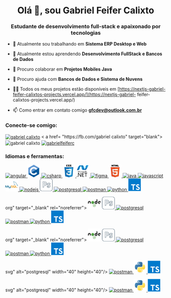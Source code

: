 <h1 align="center">Olá 👋, sou Gabriel Feifer Calixto</h1>
<h3 align="center">Estudante de desenvolvimento full-stack e apaixonado por tecnologias</h3>

- 🔭 Atualmente sou trabalhando em **Sistema ERP Desktop e Web**

- 🌱 Atualmente estou aprendendo **Desenvolvimento FullStack e Bancos de Dados**

- 👯 Procuro colaborar em **Projetos Mobiles Java**

- 🤝 Procuro ajuda com **Bancos de Dados e Sistema de Nuvens**

- 👨‍💻 Todos os meus projetos estão disponíveis em [https://nextjs-gabriel-feifer-calixtos-projects.vercel.app/](https://nextjs-gabriel- feifer-calixtos-projects.vercel.app/)

- 📫 Como entrar em contato comigo **gfcdev@outlook.com.br**

<h3 align="left">Conecte-se comigo:</h3>
<p align="left" ">
<a href="https://linkedin.com/in/gabriel calixto" target="blank"><img align="center" src="https://raw.githubusercontent.com/rahuldkjain/github- profile-readme-generator/master/src/images/icons/Social/linked-in-alt.svg" alt="gabriel calixto" height="30" width="40" /></a> <
a href= "https://fb.com/gabriel calixto" target="blank"><img align="center" src="https://raw.githubusercontent.com/rahuldkjain/github-profile-readme-generator/master/ src/images/icons/Social/facebook.svg" alt="gabriel calixto" height="30" width="40" /></a>
<a href="https://instagram.com/gabrielfeiferc" target ="blank"><img align="center" src="https://raw.githubusercontent.com/rahuldkjain/github-profile-readme-generator/master/src/images/icons/Social/instagram.svg" alt ="gabrielfeiferc" height="30" width="40" /></a>
</p>

<h3 align="left">Idiomas e ferramentas:</h3>
<p align="left"> <a href="https://angular.io" target="_blank" rel="noreferrer"> <img src="https://angular.io/assets/images/logos /angular/angular.svg" alt="angular" width="40" height="40"/> </a> <a href="https://www.cprogramming.com/" target="_blank" rel ="noreferrer"> <img src="https://raw.githubusercontent.com/devicons/devicon/master/icons/c/c-original.svg" alt="c" width="40" height="40 "/> </a> <a href="https://www.w3schools.com/cs/" target="_blank" rel="noreferrer"> <img src="https://raw.githubusercontent.com /devicons/devicon/master/icons/csharp/csharp-original.svg" alt="csharp" width="40" height="40"/> </a> <a href="https://www.w3schools .com/css/" target="_blank" rel="noreferrer"> <img src="https://raw.githubusercontent.com/devicons/devicon/master/icons/css3/css3-original-wordmark.svg" alt="css3" width="40" height="40"/> </a> <a href="https://dotnet.microsoft.com/" target="_blank" rel="noreferrer"> <img src="https://raw.githubusercontent.com/devicons/devicon/master/icons/dot-net/dot-net-original-wordmark.svg" alt="dotnet" width="40" height="40" /> </a> <a href="https://www.figma.com/" target="_blank" rel="noreferrer"> <img src="https://www.vectorlogo.zone/logos/ figma/figma-icon.svg" alt="figma" width="40" height="40"/> </a> <a href="https://www.w3.org/html/" target=" _blank" rel="noreferrer"> <img src="https://raw.githubusercontent.com/devicons/devicon/master/icons/html5/html5-original-wordmark.svg" alt="html5" width="40 " height="40"/> </a> <a href="https://www.java.com" target="_blank" rel="noreferrer"> <img src="https://raw.githubusercontent .com/devicons/devicon/master/icons/java/java-original.svg" alt="java" width="40" height="40"/> </a> <a href="https://developer .mozilla.org/en-US/docs/Web/JavaScript" target="_blank" rel="noreferrer"> <img src="https://raw.githubusercontent.com/devicons/devicon/master/icons/javascript /javascript-original.svg" alt="javascript" width="40" height="40"/> </a> <a href="https://www.mysql.com/" target="_blank" rel="noreferrer"> <img src="https://raw.githubusercontent.com/devicons/devicon/master/icons/mysql/mysql-original-wordmark.svg" alt="mysql" width="40" height="40"/> </a> <a href="https://nodejs.org" target="_blank" rel="noreferrer"> <img src="https://raw.githubusercontent.com/devicons/devicon/master/icons /nodejs/nodejs-original-wordmark.svg" alt="nodejs" width="40" height="40"/> </a> <a href="https://www.photoshop.com/en" target ="_blank" rel="noreferrer"> <img src="https://raw.githubusercontent.com/devicons/devicon/master/icons/photoshop/photoshop-line.svg" alt="photoshop" width="40 " height="40"/> </a> <a href="https://www.postgresql.org" target="_blank" rel="noreferrer"> <img src="https://raw.githubusercontent .com/devicons/devicon/master/icons/postgresql/postgresql-original-wordmark.svg" alt="postgresql" width="40" height="40"/> </a> <a href="https:/ /postman.com" target="_blank" rel="noreferrer"> <img src="https://www.vectorlogo.zone/logos/getpostman/getpostman-icon.svg" alt="postman" width="40 " height="40"/> </a> <a href="https://www.python.org" target="_blank" rel="noreferrer"> <img src="https://raw.githubusercontent .com/devicons/devicon/master/icons/python/python-original.svg" alt="python" width="40" height="40"/> </a> <a href="https://www .typescriptlang.org/" target="_blank" rel="noreferrer"> <img src="https://raw.githubusercontent.com/devicons/devicon/master/icons/typescript/typescript-original.svg" alt= "digitado" width="40" height="40"/> </a> </p>org" target="_blank" rel="noreferrer"> <img src="https://raw.githubusercontent.com/devicons/devicon/master/icons/nodejs/nodejs-original-wordmark.svg" alt="nodejs " width="40" height="40"/> </a> <a href="https://www.photoshop.com/en" target="_blank" rel="noreferrer"> <img src=" https://raw.githubusercontent.com/devicons/devicon/master/icons/photoshop/photoshop-line.svg" alt="photoshop" width="40" height="40"/> </a> <a href ="https://www.postgresql.org" target="_blank" rel="noreferrer"> <img src="https://raw.githubusercontent.com/devicons/devicon/master/icons/postgresql/postgresql- original-wordmark.svg" alt="postgresql" width="40" height="40"/> </a> <a href="https://postman.com" target="_blank" rel="noreferrer" > <img src="https://www.vectorlogo.zone/logos/getpostman/getpostman-icon.svg" alt="postman" width="40" height="40"/> </a> <a href ="https://www.python.org" target="_blank" rel="noreferrer"> <img src="https://raw.githubusercontent.com/devicons/devicon/master/icons/python/python- original.svg" alt="python" width="40" height="40"/> </a> <a href="https://www.typescriptlang.org/" target="_blank" rel="noreferrer "> <img src="https://raw.githubusercontent.com/devicons/devicon/master/icons/typescript/typescript-original.svg" alt="typescript" width="40" height="40"/> </a> </p>org" target="_blank" rel="noreferrer"> <img src="https://raw.githubusercontent.com/devicons/devicon/master/icons/nodejs/nodejs-original-wordmark.svg" alt="nodejs " width="40" height="40"/> </a> <a href="https://www.photoshop.com/en" target="_blank" rel="noreferrer"> <img src=" https://raw.githubusercontent.com/devicons/devicon/master/icons/photoshop/photoshop-line.svg" alt="photoshop" width="40" height="40"/> </a> <a href ="https://www.postgresql.org" target="_blank" rel="noreferrer"> <img src="https://raw.githubusercontent.com/devicons/devicon/master/icons/postgresql/postgresql- original-wordmark.svg" alt="postgresql" width="40" height="40"/> </a> <a href="https://postman.com" target="_blank" rel="noreferrer" > <img src="https://www.vectorlogo.zone/logos/getpostman/getpostman-icon.svg" alt="postman" width="40" height="40"/> </a> <a href ="https://www.python.org" target="_blank" rel="noreferrer"> <img src="https://raw.githubusercontent.com/devicons/devicon/master/icons/python/python- original.svg" alt="python" width="40" height="40"/> </a> <a href="https://www.typescriptlang.org/" target="_blank" rel="noreferrer "> <img src="https://raw.githubusercontent.com/devicons/devicon/master/icons/typescript/typescript-original.svg" alt="typescript" width="40" height="40"/> </a> </p>svg" alt="postgresql" width="40" height="40"/> </a> <a href="https://postman.com" target="_blank" rel="noreferrer"> <img src ="https://www.vectorlogo.zone/logos/getpostman/getpostman-icon.svg" alt="postman" width="40" height="40"/> </a> <a href="https: //www.python.org" target="_blank" rel="noreferrer"> <img src="https://raw.githubusercontent.com/devicons/devicon/master/icons/python/python-original.svg" alt="python" width="40" height="40"/> </a> <a href="https://www.typescriptlang.org/" target="_blank" rel="noreferrer"> <img src="https://raw.githubusercontent.com/devicons/devicon/master/icons/typescript/typescript-original.svg" alt="typescript" width="40" height="40"/> </a> </p>svg" alt="postgresql" width="40" height="40"/> </a> <a href="https://postman.com" target="_blank" rel="noreferrer"> <img src ="https://www.vectorlogo.zone/logos/getpostman/getpostman-icon.svg" alt="postman" width="40" height="40"/> </a> <a href="https: //www.python.org" target="_blank" rel="noreferrer"> <img src="https://raw.githubusercontent.com/devicons/devicon/master/icons/python/python-original.svg" alt="python" width="40" height="40"/> </a> <a href="https://www.typescriptlang.org/" target="_blank" rel="noreferrer"> <img src="https://raw.githubusercontent.com/devicons/devicon/master/icons/typescript/typescript-original.svg" alt="typescript" width="40" height="40"/> </a> </p>

